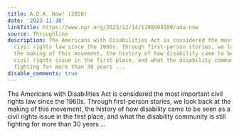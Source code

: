 ```yaml
---
title: A.D.A. Now! (2020)
date: '2023-11-30'
linkTitle: https://www.npr.org/2023/12/14/1198908309/ada-now
source: Throughline
description: The Americans with Disabilities Act is considered the most important
  civil rights law since the 1960s. Through first-person stories, we look back at
  the making of this movement, the history of how disability came to be seen as a
  civil rights issue in the first place, and what the disability community is still
  fighting for more than 30 years ...
disable_comments: true
---
```

The Americans with Disabilities Act is considered the most important civil rights law since the 1960s. Through first-person stories, we look back at the making of this movement, the history of how disability came to be seen as a civil rights issue in the first place, and what the disability community is still fighting for more than 30 years ...